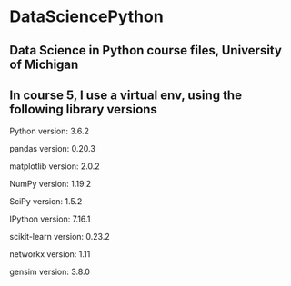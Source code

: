 # DataSciencePython
## Data Science in Python course files, University of Michigan

## In course 5, I use a virtual env, using the following library versions

Python version: 3.6.2

pandas version: 0.20.3

matplotlib version: 2.0.2

NumPy version: 1.19.2

SciPy version: 1.5.2

IPython version: 7.16.1

scikit-learn version: 0.23.2

networkx version: 1.11

gensim version: 3.8.0
